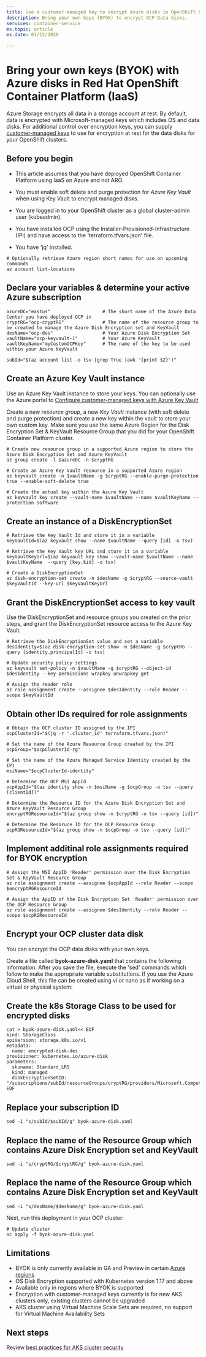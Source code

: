 ```yaml
---
title: Use a customer-managed key to encrypt Azure disks in OpenShift Container Platform in IaaS
description: Bring your own keys (BYOK) to encrypt OCP Data disks.
services: container-service
ms.topic: article
ms.date: 01/12/2020

---
```


# Bring your own keys (BYOK) with Azure disks in Red Hat OpenShift Container Platform (IaaS)

Azure Storage encrypts all data in a storage account at rest. By default, data is encrypted with Microsoft-managed keys which includes OS and data disks. For additional control over encryption keys, you can supply [customer-managed keys][customer-managed-keys] to use for encryption at rest for the data disks for your OpenShift clusters.

## Before you begin

* This article assumes that you have deployed OpenShift Container Platform using IaaS on Azure and not ARO.

* You must enable soft delete and purge protection for *Azure Key Vault* when using Key Vault to encrypt managed disks.

* You are logged in to your OpenShift cluster as a global cluster-admin user (kubeadmin).

* You have installed OCP using the Installer-Provisioned-Infrastructure (IPI) and have access to the 'terraform.tfvars.json' file.

* You have 'jq' installed.

```azurecli-interactive
# Optionally retrieve Azure region short names for use on upcoming commands
az account list-locations
```
## Declare your variables & determine your active Azure subscription

```azurecli-interactive
azureDC="eastus"                   # The short name of the Azure Data Center you have deployed OCP in
cryptRG="ocp-cryptRG"              # The name of the resource group to be created to manage the Azure Disk Encryption set and KeyVault
desName="ocp-des"                  # Your Azure Disk Encryption Set
vaultName="ocp-keyvault-1"         # Your Azure KeyVault
vaultKeyName="myCustomOCPKey"      # The name of the key to be used within your Azure KeyVault

subId="$(az account list -o tsv |grep True |awk '{print $2}')"
```

## Create an Azure Key Vault instance

Use an Azure Key Vault instance to store your keys.  You can optionally use the Azure portal to [Configure customer-managed keys with Azure Key Vault][byok-azure-portal]

Create a new *resource group*, a new *Key Vault* instance (with soft delete and purge protection) and create a new key within the vault to store your own custom key.  Make sure you use the same Azure Region for the Disk Encryption Set & KeyVault Resource Group that you did for your OpenShift Container Platform cluster.

```azurecli-interactive
# Create new resource group in a supported Azure region to store the Azure Disk Encryption Set and Azure KeyVault
az group create -l $azureDC -n $cryptRG

# Create an Azure Key Vault resource in a supported Azure region
az keyvault create -n $vaultName -g $cryptRG --enable-purge-protection true --enable-soft-delete true

# Create the actual key within the Azure Key Vault
az keyvault key create --vault-name $vaultName --name $vaultKeyName --protection software
```

## Create an instance of a DiskEncryptionSet
```azurecli-interactive
# Retrieve the Key Vault Id and store it in a variable
keyVaultId=$(az keyvault show --name $vaultName --query [id] -o tsv)

# Retrieve the Key Vault key URL and store it in a variable
keyVaultKeyUrl=$(az keyvault key show --vault-name $vaultName --name $vaultKeyName  --query [key.kid] -o tsv)

# Create a DiskEncryptionSet
az disk-encryption-set create -n $desName -g $cryptRG --source-vault $keyVaultId --key-url $keyVaultKeyUrl
```

## Grant the DiskEncryptionSet access to key vault

Use the DiskEncryptionSet and resource groups you created on the prior steps, and grant the DiskEncryptionSet resource access to the Azure Key Vault.

```azurecli-interactive
# Retrieve the DiskEncryptionSet value and set a variable
desIdentity=$(az disk-encryption-set show -n $desName -g $cryptRG --query [identity.principalId] -o tsv)

# Update security policy settings
az keyvault set-policy -n $vaultName -g $cryptRG --object-id $desIdentity --key-permissions wrapkey unwrapkey get

# Assign the reader role
az role assignment create --assignee $desIdentity --role Reader --scope $keyVaultId
```

## Obtain other IDs required for role assignments
```azurecli-interactive
# Obtain the OCP cluster ID assigned by the IPI
ocpClusterId="$(jq -r '.cluster_id' terraform.tfvars.json)"

# Set the name of the Azure Resource Group created by the IPI
ocpGroup="$ocpClusterId-rg"

# Set the name of the Azure Managed Service Identity created by the IPI
msiName="$ocpClusterId-identity"

# Determine the OCP MSI AppId
ocpAppId="$(az identity show -n $msiName -g $ocpGroup -o tsv --query [clientId])"

# Determine the Resource ID for the Azure Disk Encryption Set and Azure KeyVault Resource Group
encryptRGResourceId="$(az group show -n $cryptRG -o tsv --query [id])"

# Determine the Resoruce ID for the OCP Resource Group
ocpRGResourceId="$(az group show -n $ocpGroup -o tsv --query [id])"
```

## Implement additinal role assignments required for BYOK encryption
```azurecli-interactive
# Assign the MSI AppID 'Reader' permission over the Disk Encryption Set & KeyVault Resource Group
az role assignment create --assignee $ocpAppId --role Reader --scope $encryptRGResourceId

# Assign the AppID of the Disk Encryption Set 'Reader' permission over the OCP Resource Group
az role assignment create --assignee $desIdentity --role Reader --scope $ocpRGResourceId
```

## Encrypt your OCP cluster data disk

You can encrypt the OCP data disks with your own keys.

Create a file called **byok-azure-disk.yaml** that contains the following information. After you save the file, execute the 'sed' commands which follow to make the appropriate variable substitutions. If you use the Azure Cloud Shell, this file can be created using vi or nano as if working on a virtual or physical system:

## Create the k8s Storage Class to be used for encrypted disks
```
cat > byok-azure-disk.yaml<< EOF
kind: StorageClass
apiVersion: storage.k8s.io/v1
metadata:
  name: encrypted-disk-des
provisioner: kubernetes.io/azure-disk
parameters:
  skuname: Standard_LRS
  kind: managed
  diskEncryptionSetID: "/subscriptions/subId/resourceGroups/cryptRG/providers/Microsoft.Compute/diskEncryptionSets/desName"
EOF
```
## Replace your subscription ID
```
sed -i "s/subId/$subId/g" byok-azure-disk.yaml
```
## Replace the name of the Resource Group which contains Azure Disk Encryption set and KeyVault
```
sed -i "s/cryptRG/$cryptRG/g" byok-azure-disk.yaml
```
## Replace the name of the Resource Group which contains Azure Disk Encryption set and KeyVault
```
sed -i "s/desName/$desName/g" byok-azure-disk.yaml
```
Next, run this deployment in your OCP cluster:
```azurecli-interactive
# Update cluster
oc apply -f byok-azure-disk.yaml
```

## Limitations

* BYOK is only currently available in GA and Preview in certain [Azure regions][supported-regions]
* OS Disk Encryption supported with Kubernetes version 1.17 and above   
* Available only in regions where BYOK is supported
* Encryption with customer-managed keys currently is for new AKS clusters only, existing clusters cannot be upgraded
* AKS cluster using Virtual Machine Scale Sets are required, no support for Virtual Machine Availability Sets


## Next steps

Review [best practices for AKS cluster security][best-practices-security]

<!-- LINKS - external -->

<!-- LINKS - internal -->
[az-extension-add]: /cli/azure/extension#az-extension-add
[az-extension-update]: /cli/azure/extension#az-extension-update
[best-practices-security]: /azure/aks/operator-best-practices-cluster-security
[byok-azure-portal]: /azure/storage/common/storage-encryption-keys-portal
[customer-managed-keys]: /azure/virtual-machines/windows/disk-encryption#customer-managed-keys
[key-vault-generate]: /azure/key-vault/key-vault-manage-with-cli2
[supported-regions]: /azure/virtual-machines/windows/disk-encryption#supported-regions
